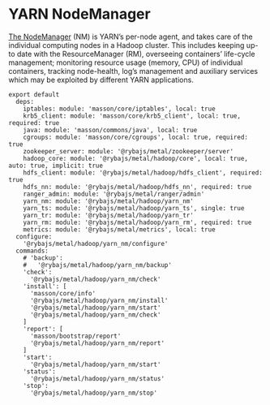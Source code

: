 
# YARN NodeManager

[The NodeManager](http://hadoop.apache.org/docs/current/hadoop-yarn/hadoop-yarn-site/YARN.htm) (NM) is YARN’s per-node agent,
and takes care of the individual
computing nodes in a Hadoop cluster. This includes keeping up-to date with the
ResourceManager (RM), overseeing containers’ life-cycle management; monitoring
resource usage (memory, CPU) of individual containers, tracking node-health,
log’s management and auxiliary services which may be exploited by different YARN
applications.

    export default
      deps:
        iptables: module: 'masson/core/iptables', local: true
        krb5_client: module: 'masson/core/krb5_client', local: true, required: true
        java: module: 'masson/commons/java', local: true
        cgroups: module: 'masson/core/cgroups', local: true, required: true
        zookeeper_server: module: '@rybajs/metal/zookeeper/server'
        hadoop_core: module: '@rybajs/metal/hadoop/core', local: true, auto: true, implicit: true
        hdfs_client: module: '@rybajs/metal/hadoop/hdfs_client', required: true
        hdfs_nn: module: '@rybajs/metal/hadoop/hdfs_nn', required: true
        ranger_admin: module: '@rybajs/metal/ranger/admin'
        yarn_nm: module: '@rybajs/metal/hadoop/yarn_nm'
        yarn_ts: module: '@rybajs/metal/hadoop/yarn_ts', single: true
        yarn_tr: module: '@rybajs/metal/hadoop/yarn_tr'
        yarn_rm: module: '@rybajs/metal/hadoop/yarn_rm', required: true
        metrics: module: '@rybajs/metal/metrics', local: true
      configure:
        '@rybajs/metal/hadoop/yarn_nm/configure'
      commands:
        # 'backup':
        #   '@rybajs/metal/hadoop/yarn_nm/backup'
        'check':
          '@rybajs/metal/hadoop/yarn_nm/check'
        'install': [
          'masson/core/info'
          '@rybajs/metal/hadoop/yarn_nm/install'
          '@rybajs/metal/hadoop/yarn_nm/start'
          '@rybajs/metal/hadoop/yarn_nm/check'
        ]
        'report': [
          'masson/bootstrap/report'
          '@rybajs/metal/hadoop/yarn_nm/report'
        ]
        'start':
          '@rybajs/metal/hadoop/yarn_nm/start'
        'status':
          '@rybajs/metal/hadoop/yarn_nm/status'
        'stop':
          '@rybajs/metal/hadoop/yarn_nm/stop'
